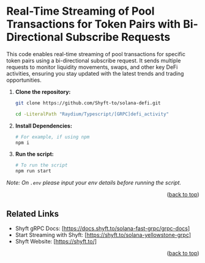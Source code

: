 # Real-Time Streaming of Pool Transactions for Token Pairs with Bi-Directional Subscribe Requests

This code enables real-time streaming of pool transactions for specific token pairs using a bi-directional subscribe request. It sends multiple requests to monitor liquidity movements, swaps, and other key DeFi activities, ensuring you stay updated with the latest trends and trading opportunities.

1. **Clone the repository:**
   ```bash
   git clone https://github.com/Shyft-to/solana-defi.git
   
   cd -LiteralPath "Raydium/Typescript/[GRPC]defi_activity"
   ```

2. **Install Dependencies:**

    ```bash
    # For example, if using npm
    npm i
    ```

3. **Run the script:**

    ```bash
    # To run the script
    npm run start
    ```
*Note: On `.env` please input your env details before running the script.*

<p align="right">(<a href="#readme-top">back to top</a>)</p>

## Related Links

- Shyft gRPC Docs: [https://docs.shyft.to/solana-fast-grpc/grpc-docs]  
- Start Streaming with Shyft: [https://shyft.to/solana-yellowstone-grpc]  
- Shyft Website: [https://shyft.to/]

<p align="right">(<a href="#readme-top">back to top</a>)</p>